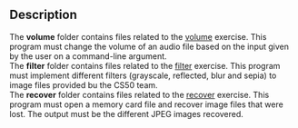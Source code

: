 ## Description
The **volume** folder contains files related to the [volume](https://cs50.harvard.edu/college/2024/spring/psets/4/volume/) exercise. This program must change the volume of an audio file based on the input given by the user on a command-line argument.\
The **filter** folder contains files related to the [filter](https://cs50.harvard.edu/college/2024/spring/psets/4/filter/less/) exercise. This program must implement different filters (grayscale, reflected, blur and sepia) to image files provided bu the CS50 team.\
The **recover** folder contains files related to the [recover](https://cs50.harvard.edu/college/2024/spring/psets/4/recover/) exercise. This program must open a memory card file and recover image files that were lost. The output must be the different JPEG images recovered.

